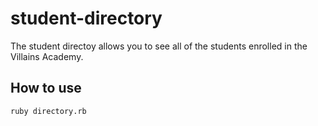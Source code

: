 # student-directory
The student directoy allows you to see all of the students
enrolled in the Villains Academy.

## How to use

```shell
ruby directory.rb
```